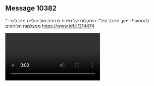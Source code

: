 ## Message 10382

"להסתער! רימון, מחבל נפל":
היתקלות של סיירת צנחנים מול חוליית מחבלים - ממצלמות הלוחמים
https://www.idf.il/214474

![Video](./10382/10382_media.mp4)

